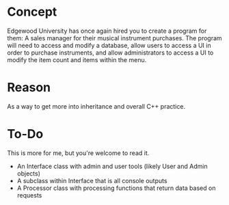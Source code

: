 <!DOCTYPE html>

<h1>Concept</h1>
<p>
    Edgewood University has once again hired you to create a program for them: A sales manager for their musical instrument purchases. The program will need to access and modify a database, allow users to access a UI in order to purchase instruments, and allow administrators to access a UI to modify the item count and items within the menu.
</p>
<h1>Reason</h1>
<p>As a way to get more into inheritance and overall C++ practice.</p>

<h1>To-Do</h1>
This is more for me, but you're welcome to read it.
<ul>
    <li>An Interface class with admin and user tools (likely User and Admin objects)</li>
    <li>A subclass within Interface that is all console outputs</li>
    <li>A Processor class with processing functions that return data based on requests</li>
</ul>